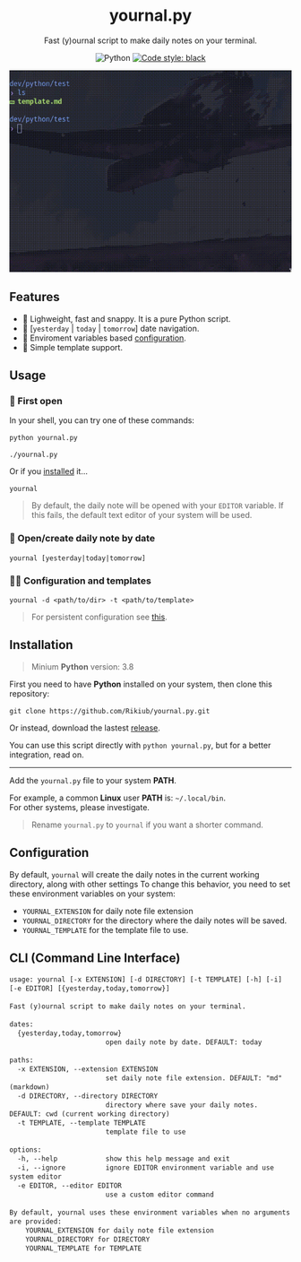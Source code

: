 <div align="center">

# yournal.py
Fast (y)ournal script to make daily notes on your terminal.

![Python](https://img.shields.io/badge/python-default?logo=python)
[![Code style: black](https://img.shields.io/badge/code%20style-black-000000.svg)](https://github.com/psf/black)

![intro](intro.gif)

</div>

## Features

- 🍃 Lighweight, fast and snappy. It is a pure Python script.
- 📅 [`yesterday` | `today` | `tomorrow`] date navigation.
- 🔧 Enviroment variables based [configuration](#configuration).
- 📄 Simple template support.

## Usage

### 🍃 First open

In your shell, you can try one of these commands:

```shell
python yournal.py
```
```shell
./yournal.py
```

Or if you [installed](#installation) it...

```shel
yournal
```

> By default, the daily note will be opened with your `EDITOR` variable. If this fails, the default text editor of your system will be used. 

### 📅 Open/create daily note by date
```shell
yournal [yesterday|today|tomorrow]
```

### 🔧📄 Configuration and templates
```shell
yournal -d <path/to/dir> -t <path/to/template>
```
> For persistent configuration see [this](#configuration).

## Installation

> Minium **Python** version: 3.8

First you need to have **Python** installed on your system, then clone this repository:

```shell
git clone https://github.com/Rikiub/yournal.py.git
```

Or instead, download the lastest [release](https://github.com/Rikiub/yournal.py/releases).

You can use this script directly with `python yournal.py`, but for a better integration, read on.

---

Add the `yournal.py` file to your system **PATH**.

For example, a common **Linux** user **PATH** is: `~/.local/bin`. 
<br>
For other systems, please investigate.

> Rename `yournal.py` to `yournal` if you want a shorter command.

## Configuration

By default, `yournal` will create the daily notes in the current working directory, along with other settings To change this behavior, you need to set these environment variables on your system:

- `YOURNAL_EXTENSION` for daily note file extension
- `YOURNAL_DIRECTORY` for the directory where the daily notes will be saved.
- `YOURNAL_TEMPLATE` for the template file to use.

## CLI (Command Line Interface)

```
usage: yournal [-x EXTENSION] [-d DIRECTORY] [-t TEMPLATE] [-h] [-i] [-e EDITOR] [{yesterday,today,tomorrow}]

Fast (y)ournal script to make daily notes on your terminal.

dates:
  {yesterday,today,tomorrow}
                        open daily note by date. DEFAULT: today

paths:
  -x EXTENSION, --extension EXTENSION
                        set daily note file extension. DEFAULT: "md" (markdown)
  -d DIRECTORY, --directory DIRECTORY
                        directory where save your daily notes. DEFAULT: cwd (current working directory)
  -t TEMPLATE, --template TEMPLATE
                        template file to use

options:
  -h, --help            show this help message and exit
  -i, --ignore          ignore EDITOR environment variable and use system editor
  -e EDITOR, --editor EDITOR
                        use a custom editor command

By default, yournal uses these environment variables when no arguments are provided:
    YOURNAL_EXTENSION for daily note file extension
    YOURNAL_DIRECTORY for DIRECTORY
    YOURNAL_TEMPLATE for TEMPLATE
```
